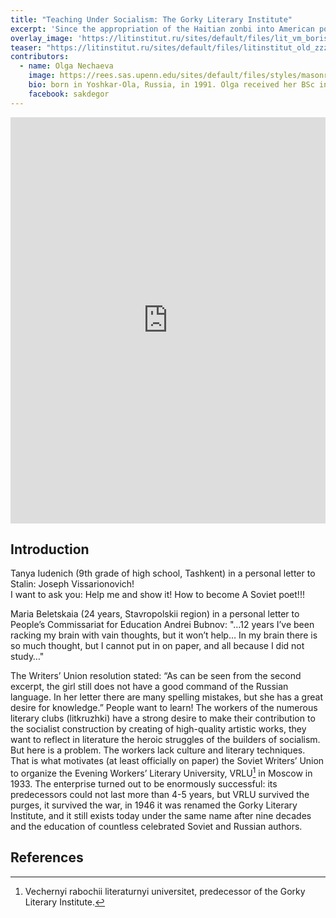 ```yaml
---
title: "Teaching Under Socialism: The Gorky Literary Institute"
excerpt: 'Since the appropriation of the Haitian zonbi into American popular culture, zombie narratives have reflected worries and tensions in American society.'
overlay_image: 'https://litinstitut.ru/sites/default/files/lit_vm_boris_prihodko.jpg'
teaser: "https://litinstitut.ru/sites/default/files/litinstitut_old_zzz.jpg"
contributors:
  - name: Olga Nechaeva
    image: https://rees.sas.upenn.edu/sites/default/files/styles/masonry_image/public/nechaeva2.jpg
    bio: born in Yoshkar-Ola, Russia, in 1991. Olga received her BSc in Business-Informatics from the National Research University Higher School of Economics (HSE, Moscow) in 2012. In 2012-2014 she studied in the double degree program in economics between the HSE University (Moscow) and Paris 1 Pantheon-Sorbonne University (Paris). A few years later, she turned to literary studies. Olga received her MA in Comparative Studies and Russian Literature from the HSE University (Moscow) in 2018. Her master thesis was devoted to the study of creative writing institutions in Russia, specifically the Higher Institute of Literature and Art (1921-1925) founded by Valerii Briusov and the Higher State Literary Courses (1925-1929). In her dissertation, preliminary titled "The Gorky Literary Institute: Creative Writing under Socialism," Olga is examining the questions of mutual influences among formalized education, creative processes, and literary evolution in the socialist world as a whole. 
    facebook: sakdegor
---
```



<iframe src='https://cdn.knightlab.com/libs/timeline3/latest/embed/index.html?source=1HFXQmxapiv9F6_YU_bghm5WarBMwSapxOnubgocHgrI&font=Default&lang=en&initial_zoom=2&height=650' width='100%' height='650' webkitallowfullscreen mozallowfullscreen allowfullscreen frameborder='0'></iframe>


## Introduction

Tanya Iudenich (9th grade of high school, Tashkent) in a personal letter to Stalin:
      Joseph Vissarionovich!  
      I want to ask you:
      Help me and show it!
      How to become 
      A Soviet poet!!!
      
Maria Beletskaia (24 years, Stavropolskii region) in a personal letter to People’s Commissariat for Education Andrei Bubnov:
"…12 years I’ve been racking my brain with vain thoughts, but it won’t help… In my brain there is so much thought, but I cannot put in on paper, and all because I did not study…"

The Writers’ Union resolution stated: “As can be seen from the second excerpt, the girl still does not have a good command of the Russian language. In her letter there are many spelling mistakes, but she has a great desire for knowledge.” People want to learn! The workers of the numerous literary clubs (litkruzhki) have a strong desire to make their contribution to the socialist construction by creating of high-quality artistic works, they want to reflect in literature the heroic struggles of the builders of socialism. But here is a problem. The workers lack culture and literary techniques. That is what motivates (at least officially on paper) the Soviet Writers’ Union to organize the Evening Workers’ Literary University, VRLU[^1] in Moscow in 1933. The enterprise turned out to be enormously successful: its predecessors could not last more than 4-5 years, but VRLU survived the purges, it survived the war, in 1946 it was renamed the Gorky Literary Institute, and it still exists today under the same name after nine decades and the education of countless celebrated Soviet and Russian authors.


## References

[^1]: Vechernyi rabochii literaturnyi universitet, predecessor of the Gorky Literary Institute.
